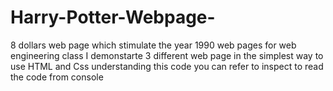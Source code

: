 # Harry-Potter-Webpage-
8 dollars web page which stimulate  the year 1990 web pages for web engineering class
I demonstarte 3 different web page in the simplest way to use HTML and Css
understanding this code you can refer to inspect to read the code from console 
